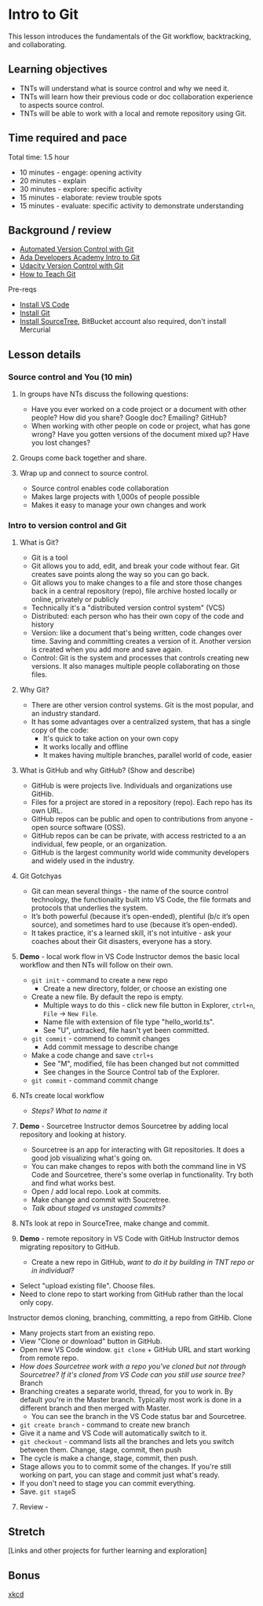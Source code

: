 # Intro to Git
This lesson introduces the fundamentals of the Git workflow, backtracking, and collaborating.

## Learning objectives
* TNTs will understand what is source control and why we need it.
* TNTs will learn how their previous code or doc collaboration experience to aspects source control.
* TNTs will be able to work with a local and remote repository using Git.

## Time required and pace
Total time: 1.5 hour
* 10 minutes - engage: opening activity
* 20 minutes - explain
* 30 minutes - explore: specific activity
* 15 minutes - elaborate: review trouble spots
* 15 minutes - evaluate: specific activity to demonstrate understanding

## Background / review
* [Automated Version Control with Git](http://swcarpentry.github.io/git-novice/01-basics/)
* [Ada Developers Academy Intro to Git](https://github.com/Ada-Developers-Academy/textbook-curriculum/blob/master/00-programming-fundamentals/git-intro-to-git.md)
* [Udacity Version Control with Git](https://www.udacity.com/course/version-control-with-git--ud123)
* [How to Teach Git](https://recompilermag.com/issues/issue-1/how-to-teach-git/)

Pre-reqs
* [Install VS Code](https://code.visualstudio.com/)
* [Install Git](https://git-scm.com/downloads)
* [Install SourceTree](https://www.sourcetreeapp.com/), BitBucket account also required, don't install Mercurial

## Lesson details
### Source control and You (10 min)
1. In groups have NTs discuss the following questions:
   * Have you ever worked on a code project or a document with other people? How did you share? Google doc? Emailing? GitHub?
   * When working with other people on code or project, what has gone wrong? Have you gotten versions of the document mixed up? Have you lost changes?

2. Groups come back together and share.

3. Wrap up and connect to source control.
   * Source control enables code collaboration
   * Makes large projects with 1,000s of people possible
   * Makes it easy to manage your own changes and work

### Intro to version control and Git
1. What is Git?
   * Git is a tool
   * Git allows you to add, edit, and break your code without fear. Git creates save points along the way so you can go back.
   * Git allows you to make changes to a file and store those changes back in a central repository (repo), file archive hosted locally or online, privately or publicly
   * Technically it's a "distributed version control system" (VCS)
   * Distributed: each person who has their own copy of the code and history
   * Version: like a document that's being written, code changes over time. Saving and committing creates a version of it. Another version is created when you add more and save again.
   * Control: Git is the system and processes that controls creating new versions. It also manages multiple people collaborating on those files.

2. Why Git?
   * There are other version control systems. Git is the most popular, and an industry standard.
   * It has some advantages over a centralized system, that has a single copy of the code: 
       * It's quick to take action on your own copy 
       * It works locally and offline 
       * It makes having multiple branches, parallel world of code, easier

3. What is GitHub and why GitHub? (Show and describe)
    * GitHub is were projects live. Individuals and organizations use GitHib.
    * Files for a project are stored in a repository (repo). Each repo has its own URL.
    * GitHub repos can be public and open to contributions from anyone - open source software (OSS).
    * GitHub repos can be can be private, with access restricted to a an individual, few people, or an organization.
    * GitHub is the largest community world wide community developers and widely used in the industry.

4. Git Gotchyas
   * Git can mean several things - the name of the source control technology, the functionality built into VS Code, the file formats and protocols that underlies the system.
   * It’s both powerful (because it’s open-ended), plentiful (b/c it’s open source), and sometimes hard to use (because it’s open-ended).
   * It takes practice, it's a learned skill, it's not intuitive - ask your coaches about their Git disasters, everyone has a story.

4. **Demo** - local work flow in VS Code
Instructor demos the basic local workflow and then NTs will follow on their own.
   * `git init` - command to create a new repo
     * Create a new directory, folder, or choose an existing one
   * Create a new file. By default the repo is empty.
     * Multiple ways to do this - click new file button in Explorer, `ctrl+n`, `File` -> `New File`.
     * Name file with extension of file type "hello_world.ts".
     * See "U", untracked, file hasn't yet been committed.
   * `git commit` - commend to commit changes
     * Add commit message to describe change
   * Make a code change and save `ctrl+s`
     * See "M", modified, file has been changed but not committed
     * See changes in the Source Control tab of the Explorer.
   * `git commit` - command commit change

5. NTs create local workflow
   * *Steps? What to name it*

6. **Demo** - Sourcetree 
Instructor demos Sourcetree by adding local repository and looking at history. 
   * Sourcetree is an app for interacting with Git repositories. It does a good job visualizing what's going on.
   * You can make changes to repos with both the command line in VS Code and Sourcetree, there's some overlap in functionality. Try both and find what works best.
   * Open / add local repo. Look at commits.
   * Make change and commit with Soucretree.
   * *Talk about staged vs unstaged commits?*

7. NTs look at repo in SourceTree, make change and commit.

6. **Demo** - remote repository in VS Code with GitHub
Instructor demos migrating repository to GitHub.
   * Create a new repo in GitHub, *want to do it by building in TNT repo or in individual?*
  * Select "upload existing file". Choose files.
  * Need to clone repo to start working from GitHub rather than the local only copy.

Instructor demos cloning, branching, committing, a repo from GitHib.
Clone
  * Many projects start from an existing repo.
  * View "Clone or download" button in GitHub.
  * Open new VS Code window. `git clone` + GitHub URL and start working from remote repo.
  * *How does Sourcetree work with a repo you've cloned but not through Sourcetree? If it's cloned from VS Code can you still use source tree?*
Branch
  * Branching creates a separate world, thread, for you to work in. By default you're in the Master branch. Typically most work is done in a different branch and then merged with Master.
     * You can see the branch in the VS Code status bar and Sourcetree.
  * `git create branch` - command to create new branch
  * Give it a name and VS Code will automatically switch to it.
  * `git checkout` - command lists all the branches and lets you switch between them.
Change, stage, commit, then push
  * The cycle is make a change, stage, commit, then push.
  * Stage allows you to to commit some of the changes. If you're still working on part, you can stage and commit just what's ready.
  * If you don't need to stage you can commit everything.
  * Save. `git stage`S

7. Review - 


## Stretch
[Links and other projects for further learning and exploration]

## Bonus
[xkcd](https://xkcd.com/1597/)